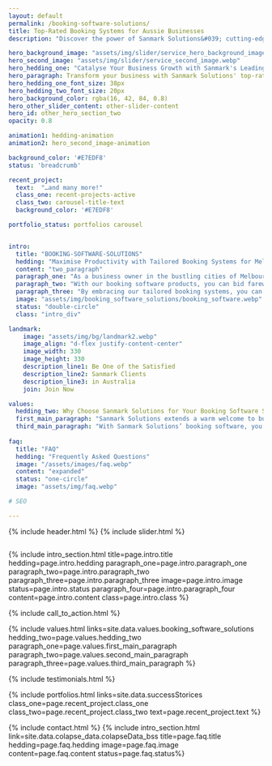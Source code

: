 ```yaml
---
layout: default
permalink: /booking-software-solutions/
title: Top-Rated Booking Systems for Aussie Businesses
description: "Discover the power of Sanmark Solutions&#039; cutting-edge booking software. Seamlessly manage appointments, sync calendars, and elevate your business in Melbourne and Sydney."

hero_background_image: "assets/img/slider/service_hero_background_image.webp.webp"
hero_second_image: "assets/img/slider/service_second_image.webp"
hero_hedding_one: "Catalyse Your Business Growth with Sanmark's Leading Booking Software Solutions"
hero_paragraph: Transform your business with Sanmark Solutions' top-rated booking software systems for Melbourne and Sydney. Streamline appointments, reduce no-shows, and maximise productivity. Elevate your business to new heights with our seamless online booking solutions.
hero_hedding_one_font_size: 38px
hero_hedding_two_font_size: 20px
hero_background_color: rgba(16, 42, 84, 0.8)
hero_other_slider_content: other-slider-content
hero_id: other_hero_section_two
opacity: 0.8

animation1: hedding-animation
animation2: hero_second_image-animation

background_color: '#E7EDF8'
status: 'breadcrumb' 

recent_project: 
  text:  "…and many more!"
  class_one: recent-projects-active
  class_two: carousel-title-text
  background_color: '#E7EDF8'

portfolio_status: portfolios carousel


intro:
  title: "BOOKING-SOFTWARE-SOLUTIONS"
  hedding: "Maximise Productivity with Tailored Booking Systems for Melbourne and Sydney"
  content: "two_paragraph"
  paragraph_one: "As a business owner in the bustling cities of Melbourne and Sydney, your time is precious, and efficiency is key to success. That's where Sanmark Solutions comes in, offering tailored booking systems designed to maximise your productivity. Our carefully developed software products understand the unique needs of Australian businesses, providing you with the tools to streamline your operations and elevate your business to new heights." 
  paragraph_two: "With our booking software products, you can bid farewell to the hassles of manual appointment management. Say hello to seamless scheduling, automated reminders, and calendar syncing, all within one intuitive platform. Our user-friendly interface ensures that your team can quickly adapt to the system, making appointment booking a breeze for both your staff and your valued clients. "
  paragraph_three: "By embracing our tailored booking systems, you can wave goodbye to no-shows and scheduling conflicts. Our robust software systems allow you the capacity to optimise company resources, reduce downtime, and boost customer satisfaction. Whether you're managing a salon, a medical practice, consulting firm, or any other business, our software products are incredibly versatile, effortlessly adapting to your unique requirements. By entrusting your booking software needs to Sanmark Solutions, you can focus on your core expertise – providing exceptional service to your clients."
  image: "assets/img/booking_software_solutions/booking_software.webp"
  status: "double-circle"
  class: "intro_div"

landmark:
    image: "assets/img/bg/landmark2.webp"
    image_align: "d-flex justify-content-center"
    image_width: 330
    image_height: 330
    description_line1: Be One of the Satisfied
    description_line2: Sanmark Clients
    description_line3: in Australia
    join: Join Now

values:
  hedding_two: Why Choose Sanmark Solutions for Your Booking Software Solution Requirement in Melbourne and Sydney
  first_main_paragraph: "Sanmark Solutions extends a warm welcome to businesses in Melbourne and Sydney, serving as your trusted partner for extraordinary booking software solutions. We empathise with the distinct challenges faced by businesses in efficiently managing appointments and schedules. Thus, we have pioneered state-of-the-art software meticulously designed to cater to the specific demands of Australian enterprises. By choosing Sanmark Solutions, you unlock a world of unparalleled advantages that revolutionise your operations and propel your overall success. Here are ten key business benefits of our booking software:"
  third_main_paragraph: "With Sanmark Solutions’ booking software, you can take your business operations to the next level. Don’t let valuable time slip through your fingers. Join the ranks of successful businesses across Melbourne and Sydney that have entrusted their booking processes to Sanmark Solutions. Get in touch with us today to see how our software can revolutionise your business operations."
  
faq:
  title: "FAQ"
  hedding: "Frequently Asked Questions"
  image: "/assets/images/faq.webp"
  content: "expanded"
  status: "one-circle"
  image: "assets/img/faq.webp"

# SEO

---
```


{% include header.html %}
{% include slider.html %}

<div style="margin-top:-50px; background-color:{{page.background_color}};" >
    <div style="height:50px"></div>
    </div>

{% include intro_section.html  title=page.intro.title hedding=page.intro.hedding
      paragraph_one=page.intro.paragraph_one paragraph_two=page.intro.paragraph_two paragraph_three=page.intro.paragraph_three image=page.intro.image status=page.intro.status paragraph_four=page.intro.paragraph_four content=page.intro.content class=page.intro.class %}

{% include call_to_action.html %}

{% include values.html links=site.data.values.booking_software_solutions hedding_two=page.values.hedding_two paragraph_one=page.values.first_main_paragraph paragraph_two=page.values.second_main_paragraph paragraph_three=page.values.third_main_paragraph %}

{% include testimonials.html %}

{% include portfolios.html links=site.data.successStorices class_one=page.recent_project.class_one class_two=page.recent_project.class_two text=page.recent_project.text %}

{% include contact.html %}
{% include intro_section.html link=site.data.colapse_data.colapseData_bss title=page.faq.title hedding=page.faq.hedding image=page.faq.image content=page.faq.content status=page.faq.status%}

<script>
  $(document).ready(function () {
      var owl1 = $('#carouselOne .owl-carousel'); // Target the first carousel
      owl1.owlCarousel();
      $('#carouselOne .customNextBtn').click(function () { // Target the next button of the first carousel
          owl1.trigger('next.owl.carousel');
      });
      $('#carouselOne .customPrevBtn').click(function () { // Target the previous button of the first carousel
          owl1.trigger('prev.owl.carousel', [300]);
      });
  });

  $(document).ready(function () {
      var owl2 = $('#carouselTwo .owl-carousel'); // Target the second carousel
      owl2.owlCarousel();
      $('#carouselTwo .customNextBtn').click(function () { // Target the next button of the second carousel
          owl2.trigger('next.owl.carousel');
      });
      $('#carouselTwo .customPrevBtn').click(function () { // Target the previous button of the second carousel
          owl2.trigger('prev.owl.carousel', [300]);
      });
  });

  function setCardHeights() {
      // Reset card heights
      $('.value-card').height('auto');

      // Initialize variables
      let maxHeight = 0;

      // Find the maximum height among the cards
      $('.value-card').each(function () {
        const cardHeight = $(this).outerHeight();
        maxHeight = Math.max(maxHeight, cardHeight);
      });

      // Set the maximum height to all the cards
      $('.value-card').height(maxHeight);
    }

    // Call the function initially and on window resize
    $(window).on('load resize', function () {
      setCardHeights();
    });

  $(document).ready(function() {
    $("#owl-demo").owlCarousel({
    autoPlay: 3000, //Set AutoPlay to 3 seconds
    items : 4,
    itemsDesktop : [1199,3],
    itemsDesktopSmall : [979,3]
  });
});
</script>
